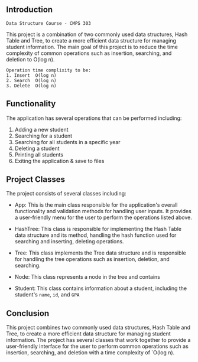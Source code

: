 ## Introduction 
	Data Structure Course - CMPS 303

This project is a combination of two commonly used data structures, Hash Table and Tree, to create a more efficient data structure for managing student information. The main goal of this project is to reduce the time complexity of common operations such as insertion, searching, and deletion to O(log n).

	Operation time complixity to be:
	1. Insert  O(log n)
	2. Search  O(log n)
	3. Delete  O(log n)

## Functionality
The application has several operations that can be performed including:

1.  Adding a new student
2.  Searching for a student
3.  Searching for all students in a specific year
4.  Deleting a student
5.  Printing all students
6.  Exiting the application & save to files

## Project Classes
The project consists of several classes including:

- App:
	This is the main class responsible for the application's overall functionality and validation methods for handling user inputs. It provides a user-friendly menu for the user to perform the operations listed above.

- HashTree: 
	This class is responsible for implementing the Hash Table data structure and its method, handling the hash function used for searching and inserting, deleting operations.

- Tree: 
	This class implements the Tree data structure and is responsible for handling the tree operations such as insertion, deletion, and searching.

- Node: 
	This class represents a node in the tree and contains

- Student: 
	This class contains information about a student, including the student's `name`, `id`, and `GPA`

## Conclusion
This project combines two commonly used data structures, Hash Table and Tree, to create a more efficient data structure for managing student information. The project has several classes that work together to provide a user-friendly interface for the user to perform common operations such as insertion, searching, and deletion with a time complexity of `O(log n).
